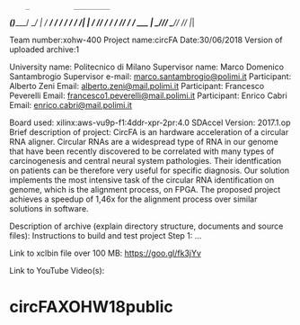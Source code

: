 
        _           _________ 
  _____(_)_________/ ____/   |
 / ___/ / ___/ ___/ /_  / /| |
/ /__/ / /  / /__/ __/ / ___ |
\___/_/_/   \___/_/   /_/  |_|
                              


Team number:xohw-400
Project name:circFA
Date:30/06/2018
Version of uploaded archive:1

University name: Politecnico di Milano
Supervisor name: Marco Domenico Santambrogio
Supervisor e-mail: marco.santambrogio@polimi.it
Participant: Alberto Zeni
Email: alberto.zeni@mail.polimi.it
Participant: Francesco Peverelli
Email: francesco1.peverelli@mail.polimi.it
Participant: Enrico Cabri
Email: enrico.cabri@mail.polimi.it

Board used: xilinx:aws-vu9p-f1:4ddr-xpr-2pr:4.0
SDAccel Version: 2017.1.op
Brief description of project:
CircFA is an hardware acceleration of a circular RNA aligner. Circular RNAs are a widespread type of RNA in our genome
that have been recently discovered to be correlated with many types of carcinogenesis and central neural system pathologies.
Their identfication on patients can be therefore very useful for specific diagnosis. Our solution implements the most intensive
task of the circular RNA identification on genome, which is the alignment process, on FPGA. The proposed project achieves a speedup of
1,46x for the alignment process over similar solutions in software.

Description of archive (explain directory structure, documents and source files):
Instructions to build and test project
Step 1:
...

Link to xclbin file over 100 MB:
https://goo.gl/fk3jYv

Link to YouTube Video(s):

# circFAXOHW18public
